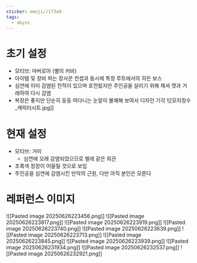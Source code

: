 ```yaml
---
sticker: emoji//1f3a9
tags:
  - abyss
---
```

# 초기 설정
- 모티브: 마버로아 (별의 커비)
- 아이템 및 장비 파는 장사꾼 컨셉과 동시에 특정 루트에서의 히든 보스
- 심연에 이미 감염된 전적이 있으며 호전됬지만 주인공을 살리기 위해 채셔 캣과 거래하여 다시 감염
- 복장은 좋지만 단순히 둥둥 떠다니는 눈알이 불쾌해 보여서 디자인 기각
![[모자장수_캐릭터시트.jpg]]
# 현재 설정
- 모티브: 거미
	- 심연에 오래 감염되었으므로 벌레 같은 외관
- 초록색 정장이 어울릴 것으로 보임
- 주인공을 심연에 감염시킨 만악의 근원, 다만 아직 본인은 모른다
# 레퍼런스 이미지
![[Pasted image 20250626223456.png]]
![[Pasted image 20250626223817.png]]
![[Pasted image 20250626223919.png]]
![[Pasted image 20250626223740.png]]
![[Pasted image 20250626223639.png]]
![[Pasted image 20250626223713.png]]
![[Pasted image 20250626223845.png]]
![[Pasted image 20250626223939.png]]
![[Pasted image 20250626231934.png]]
![[Pasted image 20250626232537.png]]
![[Pasted image 20250626232921.png]]